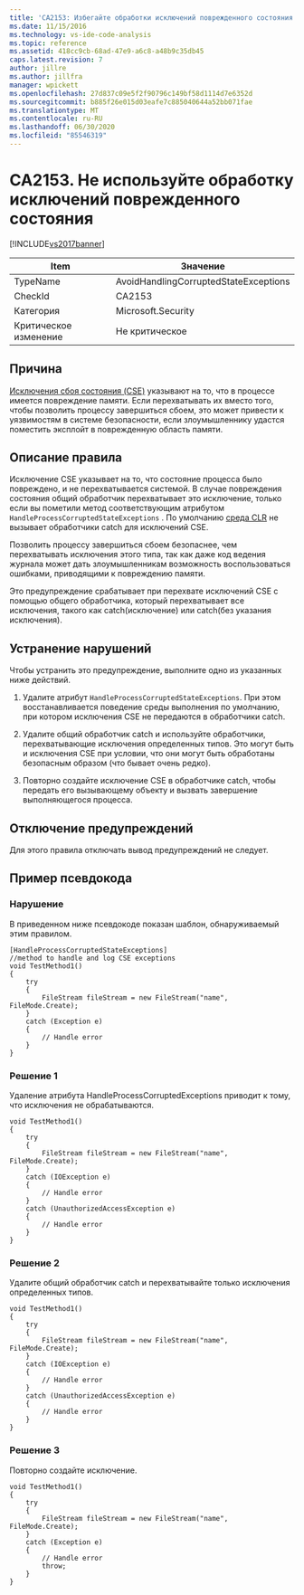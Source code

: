 ```yaml
---
title: 'CA2153: Избегайте обработки исключений поврежденного состояния | Документация Майкрософт'
ms.date: 11/15/2016
ms.technology: vs-ide-code-analysis
ms.topic: reference
ms.assetid: 418cc9cb-68ad-47e9-a6c8-a48b9c35db45
caps.latest.revision: 7
author: jillre
ms.author: jillfra
manager: wpickett
ms.openlocfilehash: 27d837c09e5f2f90796c149bf58d1114d7e6352d
ms.sourcegitcommit: b885f26e015d03eafe7c885040644a52bb071fae
ms.translationtype: MT
ms.contentlocale: ru-RU
ms.lasthandoff: 06/30/2020
ms.locfileid: "85546319"
---
```

# <a name="ca2153-avoid-handling-corrupted-state-exceptions"></a>CA2153. Не используйте обработку исключений поврежденного состояния
[!INCLUDE[vs2017banner](../includes/vs2017banner.md)]

|Item|Значение|
|-|-|
|TypeName|AvoidHandlingCorruptedStateExceptions|
|CheckId|CA2153|
|Категория|Microsoft.Security|
|Критическое изменение|Не критическое|

## <a name="cause"></a>Причина
 [Исключения сбоя состояния (CSE)](https://msdn.microsoft.com/magazine/dd419661.aspx) указывают на то, что в процессе имеется повреждение памяти. Если перехватывать их вместо того, чтобы позволить процессу завершиться сбоем, это может привести к уязвимостям в системе безопасности, если злоумышленнику удастся поместить эксплойт в поврежденную область памяти.

## <a name="rule-description"></a>Описание правила
 Исключение CSE указывает на то, что состояние процесса было повреждено, и не перехватывается системой. В случае повреждения состояния общий обработчик перехватывает это исключение, только если вы пометили метод соответствующим атрибутом `HandleProcessCorruptedStateExceptions` . По умолчанию [среда CLR](https://msdn.microsoft.com/library/8bs2ecf4.aspx) не вызывает обработчики catch для исключений CSE.

 Позволить процессу завершиться сбоем безопаснее, чем перехватывать исключения этого типа, так как даже код ведения журнала может дать злоумышленникам возможность воспользоваться ошибками, приводящими к повреждению памяти.

 Это предупреждение срабатывает при перехвате исключений CSE с помощью общего обработчика, который перехватывает все исключения, такого как catch(исключение) или catch(без указания исключения).

## <a name="how-to-fix-violations"></a>Устранение нарушений
 Чтобы устранить это предупреждение, выполните одно из указанных ниже действий.

 1. Удалите атрибут `HandleProcessCorruptedStateExceptions`. При этом восстанавливается поведение среды выполнения по умолчанию, при котором исключения CSE не передаются в обработчики catch.

 2. Удалите общий обработчик catch и используйте обработчики, перехватывающие исключения определенных типов.  Это могут быть и исключения CSE при условии, что они могут быть обработаны безопасным образом (что бывает очень редко).

 3. Повторно создайте исключение CSE в обработчике catch, чтобы передать его вызывающему объекту и вызвать завершение выполняющегося процесса.

## <a name="when-to-suppress-warnings"></a>Отключение предупреждений
 Для этого правила отключать вывод предупреждений не следует.

## <a name="pseudo-code-example"></a>Пример псевдокода

### <a name="violation"></a>Нарушение
 В приведенном ниже псевдокоде показан шаблон, обнаруживаемый этим правилом.

```
[HandleProcessCorruptedStateExceptions]
//method to handle and log CSE exceptions
void TestMethod1()
{
    try
    {
        FileStream fileStream = new FileStream("name", FileMode.Create);
    }
    catch (Exception e)
    {
        // Handle error
    }
}
```

### <a name="solution-1"></a>Решение 1
 Удаление атрибута HandleProcessCorruptedExceptions приводит к тому, что исключения не обрабатываются.

```
void TestMethod1()
{
    try
    {
        FileStream fileStream = new FileStream("name", FileMode.Create);
    }
    catch (IOException e)
    {
        // Handle error
    }
    catch (UnauthorizedAccessException e)
    {
        // Handle error
    }
}
```

### <a name="solution-2"></a>Решение 2
 Удалите общий обработчик catch и перехватывайте только исключения определенных типов.

```
void TestMethod1()
{
    try
    {
        FileStream fileStream = new FileStream("name", FileMode.Create);
    }
    catch (IOException e)
    {
        // Handle error
    }
    catch (UnauthorizedAccessException e)
    {
        // Handle error
    }
}
```

### <a name="solution-3"></a>Решение 3
 Повторно создайте исключение.

```
void TestMethod1()
{
    try
    {
        FileStream fileStream = new FileStream("name", FileMode.Create);
    }
    catch (Exception e)
    {
        // Handle error
        throw;
    }
}
```
